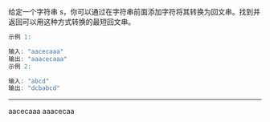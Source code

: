 给定一个字符串 s，你可以通过在字符串前面添加字符将其转换为回文串。找到并返回可以用这种方式转换的最短回文串。

```cpp
示例 1:

输入: "aacecaaa"
输出: "aaacecaaa"
示例 2:

输入: "abcd"
输出: "dcbabcd"
```

---

aacecaaa
aaacecaa
